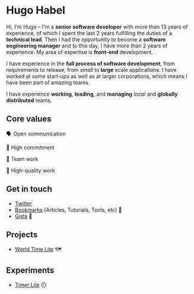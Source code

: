 # Hugo Habel

Hi, I'm Hugo – I'm a **senior software developer** with more than 13 years of experience, of which I spent the last 2 years fulfilling the duties of a **technical lead**. Then I had the opportunity to become a **software engineering manager** and to this day, I have more than 2 years of experience. My area of expertise is **front-end** development.

I have experience in the **full process of software development**, from requirements to release, from *small* to **large** scale applications. I have worked at some start-ups as well as at larger corporations, which means I have been part of amazing teams. 

I have experience **working**, **leading**, and **managing** *local* and **globally distributed** teams.

## Core values
🗣️ Open communication

🤝 High commitment 

👥 Team work

💎 High-quality work

## Get in touch
* [Twitter](https://twitter.com/hugohabel)
* [Bookmarks](https://github.com/hugohabel/hugohabel/blob/master/bookmarks.md) (Articles, Tutorials, Tools, etc) 🔖
* [Gists](https://gist.github.com/hugohabel) 📓 

## Projects
* [World Time Lite](https://hugohabel.github.io/world-time-lite/) 🗺️

## Experiments
* [Timer Lite](https://codesandbox.io/s/timer-lite-le8ld?file=/index.html) ⏲️
